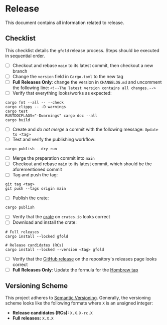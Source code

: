 # Release

This document contains all information related to release.

## Checklist

This checklist details the `gfold` release process.
Steps should be executed in sequential order.

- [ ] Checkout and rebase `main` to its latest commit, then checkout a new branch
- [ ] Change the `version` field in `Cargo.toml` to the new tag
- [ ] **Full Releases Only**: change the version in `CHANGELOG.md` and uncomment the following line: `<!--The latest version contains all changes.-->`
- [ ] Verify that everything looks/works as expected:

```shell
cargo fmt --all -- --check
cargo clippy -- -D warnings
cargo test
RUSTDOCFLAGS="-Dwarnings" cargo doc --all
cargo build
```

- [ ] Create and _do not merge_ a commit with the following message: `Update to <tag>`
- [ ] Test and verify the publishing workflow:

```shell
cargo publish --dry-run
```

- [ ] Merge the preparation commit into `main`
- [ ] Checkout and rebase `main` to its latest commit, which should be the aforementioned commit
- [ ] Tag and push the tag:

```shell
git tag <tag>
git push --tags origin main
```

- [ ] Publish the crate:

```shell
cargo publish
```

- [ ] Verify that the [crate](https://crates.io/crates/gfold) on `crates.io` looks correct
- [ ] Download and install the crate:

```shell
# Full releases
cargo install --locked gfold

# Release candidates (RCs)
cargo install --locked --version <tag> gfold
```

- [ ] Verify that the [GitHub release](https://github.com/nickgerace/gfold/releases) on the repository's releases page looks correct
- [ ] **Full Releases Only**: Update the formula for the [Hombrew tap](https://github.com/nickgerace/homebrew-nickgerace)

## Versioning Scheme

This project adheres to [Semantic Versioning](https://semver.org/spec/v2.0.0.html).
Generally, the versioning scheme looks like the following formats where `X` is an unsigned integer:

- **Release candidates (RCs):** `X.X.X-rc.X`
- **Full releases:** `X.X.X`